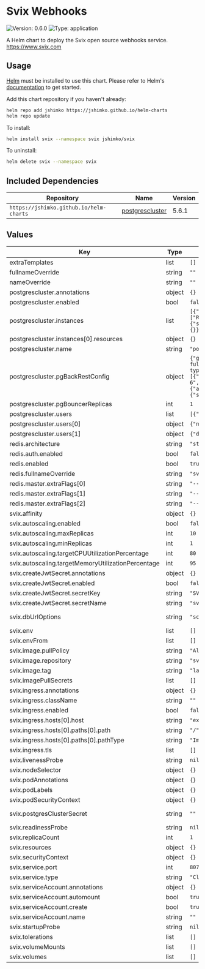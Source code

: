 # Svix Webhooks

![Version: 0.6.0](https://img.shields.io/badge/Version-0.6.0-informational?style=flat-square) ![Type: application](https://img.shields.io/badge/Type-application-informational?style=flat-square)

A Helm chart to deploy the Svix open source webhooks service. <https://www.svix.com>

## Usage

[Helm](https://helm.sh) must be installed to use this chart. Please refer to
Helm's [documentation](https://helm.sh/docs) to get started.

Add this chart repository if you haven't already:

```sh
helm repo add jshimko https://jshimko.github.io/helm-charts
helm repo update
```

To install:

```sh
helm install svix --namespace svix jshimko/svix
```

To uninstall:

```sh
helm delete svix --namespace svix
```

## Included Dependencies

| Repository                              | Name       | Version |
| --------------------------------------- | ---------- | ------- |
| `https://jshimko.github.io/helm-charts` | [postgrescluster](../postgrescluster/) | 5.6.1 |

## Values

| Key | Type | Default | Description |
|-----|------|---------|-------------|
| extraTemplates | list | `[]` |  |
| fullnameOverride | string | `""` |  |
| nameOverride | string | `""` |  |
| postgrescluster.annotations | object | `{}` | PostgresCluster annotations |
| postgrescluster.enabled | bool | `false` | disabled by default in case PostgresOperator is not installed in the cluster |
| postgrescluster.instances | list | `[{"dataVolumeClaimSpec":{"accessModes":["ReadWriteOnce"],"resources":{"requests":{"storage":"2Gi"}}},"name":"svix","replicas":1,"resources":{}}]` | Postgres instances |
| postgrescluster.instances[0].resources | object | `{}` | Postgres instance resources |
| postgrescluster.name | string | `"postgres-svix"` | PostgresCluster name |
| postgrescluster.pgBackRestConfig | object | `{"global":{"repo1-retention-full":"7","repo1-retention-full-type":"time"},"manual":{"options":["--type=full"],"repoName":"repo1"},"repos":[{"name":"repo1","schedules":{"differential":"0 12 * * 1-6","full":"0 12 * * 0"},"volume":{"volumeClaimSpec":{"accessModes":["ReadWriteOnce"],"resources":{"requests":{"storage":"10Gi"}}}}}]}` | <https://access.crunchydata.com/documentation/postgres-operator/latest/tutorials/backups-disaster-recovery/backups> |
| postgrescluster.pgBouncerReplicas | int | `1` |  |
| postgrescluster.users | list | `[{"name":"postgres"},{"databases":["svix"],"name":"svix"}]` | Postgres users to create and assign access to databases |
| postgrescluster.users[0] | object | `{"name":"postgres"}` | db admin |
| postgrescluster.users[1] | object | `{"databases":["svix"],"name":"svix"}` | app user |
| redis.architecture | string | `"standalone"` |  |
| redis.auth.enabled | bool | `false` |  |
| redis.enabled | bool | `true` |  |
| redis.fullnameOverride | string | `"svix-redis"` |  |
| redis.master.extraFlags[0] | string | `"--save 60 500"` |  |
| redis.master.extraFlags[1] | string | `"--appendonly yes"` |  |
| redis.master.extraFlags[2] | string | `"--appendfsync everysec"` |  |
| svix.affinity | object | `{}` |  |
| svix.autoscaling.enabled | bool | `false` |  |
| svix.autoscaling.maxReplicas | int | `10` |  |
| svix.autoscaling.minReplicas | int | `1` |  |
| svix.autoscaling.targetCPUUtilizationPercentage | int | `80` |  |
| svix.autoscaling.targetMemoryUtilizationPercentage | int | `95` |  |
| svix.createJwtSecret.annotations | object | `{}` |  |
| svix.createJwtSecret.enabled | bool | `false` |  |
| svix.createJwtSecret.secretKey | string | `"SVIX_API_KEY"` |  |
| svix.createJwtSecret.secretName | string | `"svix-jwt"` |  |
| svix.dbUrlOptions | string | `"schema=svix&sslmode=require&application_name=svix"` | PostgresCluster connection string options. e.g. schema=stack,connection_limit=10,connect_timeout=10,pool_timeout=10 |
| svix.env | list | `[]` |  |
| svix.envFrom | list | `[]` |  |
| svix.image.pullPolicy | string | `"Always"` |  |
| svix.image.repository | string | `"svix/svix-server"` |  |
| svix.image.tag | string | `"latest"` |  |
| svix.imagePullSecrets | list | `[]` |  |
| svix.ingress.annotations | object | `{}` |  |
| svix.ingress.className | string | `""` |  |
| svix.ingress.enabled | bool | `false` |  |
| svix.ingress.hosts[0].host | string | `"example.com"` |  |
| svix.ingress.hosts[0].paths[0].path | string | `"/"` |  |
| svix.ingress.hosts[0].paths[0].pathType | string | `"ImplementationSpecific"` |  |
| svix.ingress.tls | list | `[]` |  |
| svix.livenessProbe | string | `nil` |  |
| svix.nodeSelector | object | `{}` |  |
| svix.podAnnotations | object | `{}` |  |
| svix.podLabels | object | `{}` |  |
| svix.podSecurityContext | object | `{}` |  |
| svix.postgresClusterSecret | string | `""` | optional Postgres Operator cluster secret name. This is useful if you deploy a PostgresCluster instance outside of this chart. |
| svix.readinessProbe | string | `nil` |  |
| svix.replicaCount | int | `1` |  |
| svix.resources | object | `{}` |  |
| svix.securityContext | object | `{}` |  |
| svix.service.port | int | `8071` |  |
| svix.service.type | string | `"ClusterIP"` |  |
| svix.serviceAccount.annotations | object | `{}` |  |
| svix.serviceAccount.automount | bool | `true` |  |
| svix.serviceAccount.create | bool | `true` |  |
| svix.serviceAccount.name | string | `""` |  |
| svix.startupProbe | string | `nil` |  |
| svix.tolerations | list | `[]` |  |
| svix.volumeMounts | list | `[]` |  |
| svix.volumes | list | `[]` |  |
